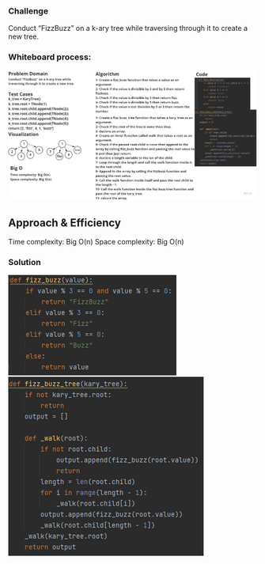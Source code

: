 ### Challenge
Conduct “FizzBuzz” on a k-ary tree while traversing through it to create a new tree.

### Whiteboard process:
![fizz_buzz](Untitled%20(4).jpg)

## Approach & Efficiency
Time complexity: Big O(n)
Space complexity: Big O(n)

### Solution
![fizz](fizz.png)
![buzz](buzz.png)